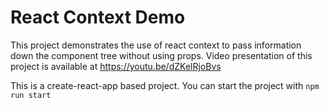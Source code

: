 # React Context Demo
This project demonstrates the use of react context to pass information down the component tree without using props. 
Video presentation of this project is available at https://youtu.be/dZKelRjoBvs

This is a create-react-app based project. You can start the project with `npm run start`
